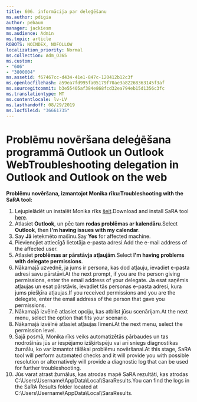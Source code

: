 ```yaml
---
title: 606. informācija par deleģēšanu
ms.author: pdigia
author: pebaum
manager: jackiesm
ms.audience: Admin
ms.topic: article
ROBOTS: NOINDEX, NOFOLLOW
localization_priority: Normal
ms.collection: Adm_O365
ms.custom:
- "606"
- "3800004"
ms.assetid: f67467cc-d434-41e1-847c-120412b12c3f
ms.openlocfilehash: a59ea7fd995fa05179f70ae3a82268363145f3af
ms.sourcegitcommit: b3e55405af384e868fcd32ea794eb15d1356c3fc
ms.translationtype: MT
ms.contentlocale: lv-LV
ms.lasthandoff: 08/29/2019
ms.locfileid: "36661735"
---
```

# <a name="troubleshooting-delegation-in-outlook-and-outlook-on-the-web"></a><span data-ttu-id="39022-102">Problēmu novēršana deleģēšana programmā Outlook un Outlook Web</span><span class="sxs-lookup"><span data-stu-id="39022-102">Troubleshooting delegation in Outlook and Outlook on the web</span></span>

<span data-ttu-id="39022-103">**Problēmu novēršana, izmantojot Monika rīku:**</span><span class="sxs-lookup"><span data-stu-id="39022-103">**Troubleshooting with the SaRA tool:**</span></span>

1. <span data-ttu-id="39022-104">Lejupielādēt un instalēt Monika rīks [šeit](https://aka.ms/SaRA-SkypeForBusinessSignIn).</span><span class="sxs-lookup"><span data-stu-id="39022-104">Download and install SaRA tool [here](https://aka.ms/SaRA-SkypeForBusinessSignIn).</span></span>
1. <span data-ttu-id="39022-105">Atlasiet **Outlook**, un pēc tam **rodas problēmas ar kalendāru**.</span><span class="sxs-lookup"><span data-stu-id="39022-105">Select **Outlook**, then **I'm having issues with my calendar**.</span></span>
1. <span data-ttu-id="39022-106">Say **Jā** ietekmēto mašīnu.</span><span class="sxs-lookup"><span data-stu-id="39022-106">Say **Yes** for affected machine.</span></span>
1. <span data-ttu-id="39022-107">Pievienojiet attiecīgā lietotāja e-pasta adresi.</span><span class="sxs-lookup"><span data-stu-id="39022-107">Add the e-mail address of the affected user.</span></span>
1. <span data-ttu-id="39022-108">Atlasiet **problēmas ar pārstāvja atļaujām**.</span><span class="sxs-lookup"><span data-stu-id="39022-108">Select **I'm having problems with delegate permissions**.</span></span>
1. <span data-ttu-id="39022-109">Nākamajā uzvednē, ja jums ir persona, kas dod atļauju, ievadiet e-pasta adresi savu pārstāvi.</span><span class="sxs-lookup"><span data-stu-id="39022-109">At the next prompt, if you are the person giving permissions, enter the email address of your delegate.</span></span> <span data-ttu-id="39022-110">Ja esat saņēmis atļaujas un esat pārstāvis, ievadiet tās personas e-pasta adresi, kura jums piešķīra atļaujas.</span><span class="sxs-lookup"><span data-stu-id="39022-110">If you received permissions and you are the delegate, enter the email address of the person that gave you permissions.</span></span>
1. <span data-ttu-id="39022-111">Nākamajā izvēlnē atlasiet opciju, kas atbilst jūsu scenārijam.</span><span class="sxs-lookup"><span data-stu-id="39022-111">At the next menu, select the option that fits your scenario.</span></span>
1. <span data-ttu-id="39022-112">Nākamajā izvēlnē atlasiet atļaujas līmeni.</span><span class="sxs-lookup"><span data-stu-id="39022-112">At the next menu, select the permission level.</span></span>
1. <span data-ttu-id="39022-113">Šajā posmā, Monika rīks veiks automatizētās pārbaudes un tas nodrošinās jūs ar iespējamo izšķirtspēju vai arī sniegs diagnostikas žurnālu, ko var izmantot tālākai problēmu novēršanai.</span><span class="sxs-lookup"><span data-stu-id="39022-113">At this stage, SaRA tool will perform automated checks and it will provide you with possible resolution or alternatively will provide a diagnostic log that can be used for further troubleshooting.</span></span>
1. <span data-ttu-id="39022-114">Jūs varat atrast žurnālus, kas atrodas mapē SaRA rezultāti, kas atrodas C:\Users\Username\AppData\Local\SaraResults.</span><span class="sxs-lookup"><span data-stu-id="39022-114">You can find the logs in the SaRA Results folder located at C:\Users\Username\AppData\Local\SaraResults.</span></span>
